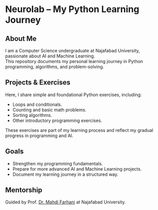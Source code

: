 # Neurolab – My Python Learning Journey

## About Me
I am a Computer Science undergraduate at Najafabad University, passionate about AI and Machine Learning.  
This repository documents my personal learning journey in Python programming, algorithms, and problem-solving.

## Projects & Exercises
Here, I share simple and foundational Python exercises, including:
- Loops and conditionals.
- Counting and basic math problems.
- Sorting algorithms.
- Other introductory programming exercises.

These exercises are part of my learning process and reflect my gradual progress in programming and AI.

## Goals
- Strengthen my programming fundamentals. 
- Prepare for more advanced AI and Machine
  Learning projects. 
- Document my learning journey in a           structured way. 

## Mentorship
Guided by Prof. [Dr. Mahdi Farhani](https://github.com/Mahdi-Farhani) at Najafabad University.
